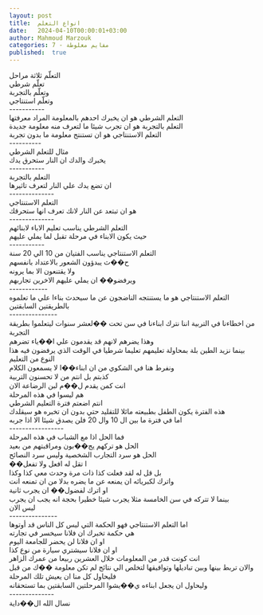 ```yaml
---
layout: post
title:  انواع التعلم
date:   2024-04-10T00:00:01+03:00
author: Mahmoud Marzouk
categories: 7 - مفايم مغلوطة
published:  true
---
```

التعلّم ثلاثة مراحل\
تعلّم شرطي\
وتعلّم بالتجربة\
وتعلّم استنتاجي\
\-\-\-\-\-\-\-\-\-\--\
التعلم الشرطي هو ان يخبرك احدهم بالمعلومة المراد معرفتها\
التعلم بالتجربة هو ان تجرب شيئا ما لتعرف منه معلومة جديدة\
التعلم الاستنتاجي هو ان تستنتج معلومة ما بدون تجربة\
\-\-\-\-\-\-\-\-\--\
مثال للتعلم الشرطي\
يخبرك والدك ان النار ستحرق يدك\
\-\-\-\-\-\-\-\-\-\--\
التعلم بالتجربة\
ان تضع يدك علي النار لتعرف تاثيرها\
\-\-\-\-\-\-\-\-\-\-\-\-\--\
التعلم الاستنتاجي\
هو ان تبتعد عن النار لانك تعرف انها ستحرقك\
\-\-\-\-\-\-\-\-\-\-\-\-\--\
التعلم الشرطي يناسب تعليم الاباء لابنائهم\
حيث يكون الابناء في مرحلة تقبل لما يملي عليهم\
\-\-\-\-\-\-\-\-\-\--\
التعلم الاستنتاجي يناسب الفتيان من 10 الي 20 سنة\
ح��ث يبدؤون الشعور بالاعتداد بانفسهم\
ولا يقتنعون الا بما يرونه\
ويرفضو�� ان يملي عليهم الاخرين تجاربهم\
\-\-\-\-\-\-\-\-\-\-\--\
التعلم الاستنتاجي هو ما يستنتجه الناضجون عن ما سيحدث بناءا علي ما
تعلموه بالطريقتين السابقتين\
\-\-\-\-\-\-\-\-\-\-\-\-\-\--\
من اخطاءنا في التربية اننا نترك ابناءنا في سن تحت ��لعشر سنوات ليتعلموا
بطريقة التجربة\
وهذا يضرهم لانهم قد يقدمون علي ا��ياء تضرهم\
بينما نزيد الطين بلة بمحاولة تعليمهم تعليما شرطيا في الوقت الذي يرفضون
فيه هذا النوع من التعليم\
ونفرط هنا في الشكوي من ان ابناء��ا لا يسمعون الكلام\
كذبتم بل انتم من لا تحسنون التربية\
انت كمن يقدم ل��م لبن الرضاعة الان\
هم ليسوا في هذه المرحلة\
انتم اضعتم فترة التعليم الشرطي\
هذه الفترة يكون الطفل بطبيعته مائلا للتقليد حتي بدون ان تخبره هو
سيقلدك\
اما في فترة ما بين ال 10 وال 20 فلن يصدق شيئا الا اذا جربه\
\-\-\-\-\-\-\-\-\-\-\-\-\-\-\-\--\
فما الحل اذا مع الشباب في هذه المرحلة\
الحل هو تركهم يج��بون ومراقبتهم من بعيد\
الحل هو سرد التجارب الشخصية وليس سرد النصائح\
��ا تقل له افعل ولا تفعل\
بل قل له لقد فعلت كذا ذات مرة وحدث معي كذا وكذا\
واترك لكبريائه ان يمنعه عن ما يضره بدلا من ان تمنعه انت\
او اترك لفضول�� ان يجرب ثانية\
بينما لا تتركه في سن الخامسة مثلا يجرب شيئا خطيرا بحجة انه يجب ان
يجرب\
ليس الان\
\-\-\-\-\-\-\-\-\-\-\-\-\-\--\
اما التعلم الاستنتاجي فهو الحكمة التي ليس كل الناس قد
أوتوها\
هي حكمة تخبرك ان فلانا سيخسر في تجارته\
او ان فلانا لن يحضر للجامعة اليوم\
او ان فلانا سيشتري سيارة من نوع كذا\
انت كونت قدر من المعلومات خلال العشرين ربيعا من عمرك
الزاهر\
والان تربط بينها وبين تباديلها وتوافيقها لتخلص الي نتائج لم تكن معلومة
��ك من قبل\
فليحاول كل منا ان يعيش تلك المرحلة\
وليحاول ان يجعل ابناءه ي��يشوا المرحلتين السابقتين بما
تستحقانه\
\-\-\-\-\-\-\-\-\-\-\-\-\--\
نسال الله ال��داية
